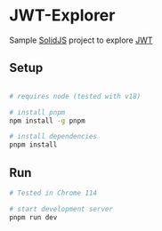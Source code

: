 # JWT-Explorer

Sample [SolidJS](https://www.solidjs.com/) project to explore [JWT](https://en.wikipedia.org/wiki/JSON_Web_Token)

## Setup

```sh

# requires node (tested with v18)

# install pnpm
npm install -g pnpm

# install dependencies
pnpm install
```

## Run

```sh
# Tested in Chrome 114

# start development server
pnpm run dev
```